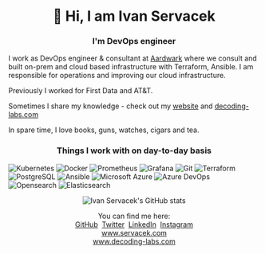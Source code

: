 <p align="center">
  <h1 align="center"> 👋 Hi, I am Ivan Servacek</h2>
  <h3 align="center">I'm DevOps engineer</h3>
</p>

I work as DevOps engineer & consultant at [Aardwark](https://www.aardwark.com/) where we consult and built on-prem and cloud based infrastructure with Terraform, Ansible. I am responsible for operations and improving our cloud infrastructure.

Previously I worked for First Data and AT&T.

Sometimes I share my knowledge - check out my [website](https://www.servacek.com/) and [decoding-labs.com](https://decoding-labs.com)

In spare time, I love books, guns, watches, cigars and tea. 

<h3 align="center">Things I work with on day-to-day basis</h3>
<p>
  <img alt="Kubernetes" src="https://img.shields.io/badge/-Kubernetes-326CE5?style=for-the-badge&logo=kubernetes&logoColor=white" />
  <img alt="Docker" src="https://img.shields.io/badge/-Docker-2496ED?style=for-the-badge&logo=docker&logoColor=white" />
  <img alt="Prometheus" src="https://img.shields.io/badge/-Prometheus-E6522C?style=for-the-badge&logo=prometheus&logoColor=white" />
  <img alt="Grafana" src="https://img.shields.io/badge/-Grafana-F46800?style=for-the-badge&logo=Grafana&logoColor=white" />
  <img alt="Git" src="https://img.shields.io/badge/-Git-F05032?style=for-the-badge&logo=Git&logoColor=white" />
  <img alt="Terraform" src="https://img.shields.io/badge/-Terraform-7B42BC?style=for-the-badge&logo=Terraform&logoColor=white" />
  <img alt="PostgreSQL" src="https://img.shields.io/badge/-PostgreSQL-4169E1?style=for-the-badge&logo=PostgreSQL&logoColor=white" />
  <img alt="Ansible" src="https://img.shields.io/badge/-Ansible-EE0000?style=for-the-badge&logo=Ansible&logoColor=white" />
  <img alt="Microsoft Azure" src="https://img.shields.io/badge/-Azure-0078D4?style=for-the-badge&logo=MicrosoftAzure&logoColor=white" />
  <img alt="Azure DevOps" src="https://img.shields.io/badge/-AzureDevOps-0078D7?style=for-the-badge&logo=AzureDevOps&logoColor=white" />
  <img alt="Opensearch" src="https://img.shields.io/badge/-Opensearch-005EB8?style=for-the-badge&logo=Opensearch&logoColor=white" />
  <img alt="Elasticsearch" src="https://img.shields.io/badge/-Elasticsearch-005571?style=for-the-badge&logo=Elasticsearch&logoColor=white" />
</p>


<p align="center">
  <img src="https://github-readme-stats.vercel.app/api?username=ivanservacek&count_private=true&show_icons=true" alt="Ivan Servacek's GitHub stats">
  <p align="center">
    You can find me here:<br />
    <a href="https://github.com/ivanservacek">GitHub</a>&nbsp;
    <a href="https://twitter.com/ivanservacek">Twitter</a>&nbsp;
    <a href="https://www.linkedin.com/in/ivanservacek">LinkedIn</a>&nbsp;
    <a href="https://instagram.com/ivanservacek">Instagram</a><br />
    <a href="https://www.servacek.com">www.servacek.com</a><br />
     <a href="https://www.decoding-labs.com">www.decoding-labs.com</a>
  </p>
</p>


<!---
ivanservacek/ivanservacek is a ✨ special ✨ repository because its `README.md` (this file) appears on your GitHub profile.
You can click the Preview link to take a look at your changes.
--->
